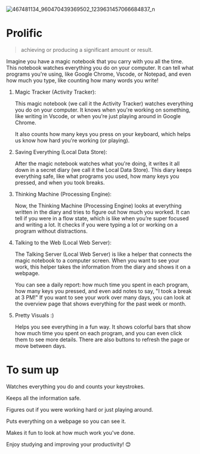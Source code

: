
![467481134_960470439369502_1239631457066684837_n](https://github.com/user-attachments/assets/afd306bc-ac3d-4e88-9206-0a0d60b56d95)


# Prolific
>achieving or producing a significant amount or result.

Imagine you have a magic notebook that you carry with you all the time. This notebook watches everything you do on your computer. It can tell what programs you're using, like Google Chrome, Vscode, or Notepad, and even how much you type, like counting how many words you write!

1. Magic Tracker (Activity Tracker):
   
   This magic notebook (we call it the Activity Tracker) watches everything you do on your computer. It knows when you're working on something, like writing in Vscode, or when you’re just playing around in Google Chrome.


   It also counts how many keys you press on your keyboard, which helps us know how hard you're working (or playing).

2. Saving Everything (Local Data Store):
   
   After the magic notebook watches what you're doing, it writes it all down in a secret diary (we call it the Local Data Store). This diary keeps everything safe, like what programs you used, how many keys you pressed, and when you took breaks.

3. Thinking Machine (Processing Engine):
   
   Now, the Thinking Machine (Processing Engine) looks at everything written in the diary and tries to figure out how much you worked. It can tell if you were in a flow state, which is like when you’re super focused and writing a lot. It checks if you were typing a lot or working on a program without distractions.

4. Talking to the Web (Local Web Server):
   
   The Talking Server (Local Web Server) is like a helper that connects the magic notebook to a computer screen. When you want to see your work, this helper takes the information from the diary and shows it on a webpage.

   
   You can see a daily report: how much time you spent in each program, how many keys you pressed, and even add notes to say, "I took a break at 3 PM!" If you want to see your work over many days, you can look at the overview page that shows everything for the past week or month.

5. Pretty Visuals :)
    
   Helps you see everything in a fun way. It shows colorful bars that show how much time you spent on each program, and you can even click them to see more details. There are also buttons to refresh the page or move between days.

# To sum up
  Watches everything you do and counts your keystrokes.

  
  Keeps all the information safe.

  
  Figures out if you were working hard or just playing around.

  
  Puts everything on a webpage so you can see it.

  
  Makes it fun to look at how much work you've done.

  
Enjoy studying and improving your productivity! 😊
